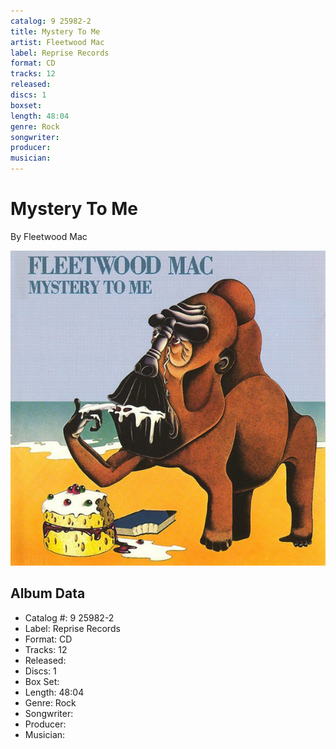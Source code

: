 ```yaml
---
catalog: 9 25982-2
title: Mystery To Me
artist: Fleetwood Mac
label: Reprise Records
format: CD
tracks: 12
released: 
discs: 1
boxset: 
length: 48:04
genre: Rock
songwriter: 
producer: 
musician: 
---
```


# Mystery To Me

By Fleetwood Mac

![](../../assets/cdcovers/Fleetwood_Mac-Mystery_To_Me.png)

## Album Data

- Catalog #: 9 25982-2
- Label: Reprise Records
- Format: CD
- Tracks: 12
- Released: 
- Discs: 1
- Box Set: 
- Length: 48:04
- Genre: Rock
- Songwriter: 
- Producer: 
- Musician: 

